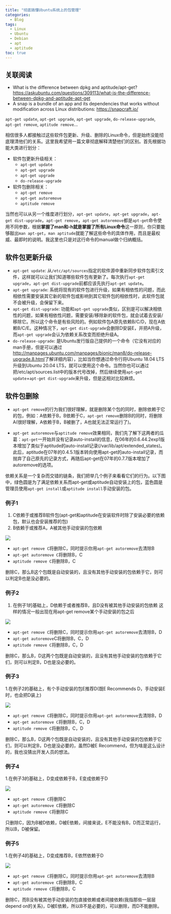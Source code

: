 ```yaml
---
title: "彻底搞懂Ubuntu系统上的包管理"
categories:
  - Blog
tags:
  - Linux
  - Ubuntu
  - Debian
  - apt
  - aptitude
toc: true
---
```


## 关联阅读

* What is the difference between dpkg and aptitude/apt-get? <https://askubuntu.com/questions/309113/what-is-the-difference-between-dpkg-and-aptitude-apt-get>
* A snap is a bundle of an app and its dependencies that works without modification across Linux distributions: <https://snapcraft.io/>

`apt-get update`, `apt-get upgrade`, `apt-get upgrade`, `do-release-upgrade`, `apt-get remove`, `aptitude remove`...

相信很多人都接触过这些软件包更新、升级、删除的Linux命令，但是始终没能彻底理清他们的关系。这里我希望用一篇文章彻底解释清楚他们的区别。首先根据功能大类进行划分：

* 软件包更新升级相关：
  * `apt-get update`
  * `apt-get upgrade`
  * `apt-get upgrade`
  * `do-release-upgrade`
* 软件包删除相关：
  * `apt-get remove`
  * `apt-get autoremove`
  * `aptitude remove`

当然也可以从另一个维度进行划分，`apt-get update`，`apt-get upgrade`，`apt-get dist-upgrade`，`apt-get remove`，`apt-get autoremove`都是`apt-get`命令使用不同参数，根据**掌握了man和-h就是掌握了所有Linux命令**这一原则，你只要能够敲出`man apt-get`，`man aptitude`就能了解这些命令的具体作用，而且是最权威、最即时的说明。我这里也只是对这行命令的manual做个归纳概括。

## 软件包更新升级

* `apt-get update`: 从`/etc/apt/sources`指定的软件源中重新同步软件包索引文件，这样就可以让我们知道哪些软件包有更新了。每次执行`apt-get upgrade`，`apt-get dist-upgrade`前都应该先执行`apt-get update`。
* `apt-get upgrade`: 系统将现有的软件包进行升级，如果有相依性的问题，而此相依性需要安装其它新的软件包或影响到其它软件包的相依性时，此软件包就不会被升级，会保留下来。
* `apt-get dist-upgrade`: 功能和`apt-get upgrade`类似，区别是可以解决相依性的问题，如果有相依性问题，需要安装/移除新的软件包，就会试着去安装/移除它。所以这个命令是有些风险的。例如软件包A原先依赖B/C/D，现在A依赖B/C/E。这种情况下，`apt-get dist-upgrade`会删除D安装E，并把A升级，而`apt-get upgrade`会认为依赖关系改变而拒绝升级A。
* `do-release-upgrade`: 是Ubuntu发行版自己提供的一个命令（它没有对应的man手册，但是可以通过<http://manpages.ubuntu.com/manpages/bionic/man8/do-release-upgrade.8.html>了解详细内容），比如当你想通过命令行将Ubuntu 18.04 LTS升级到Ubuntu 20.04 LTS，就可以使用这个命令。当然你也可以通过把/etc/apt/sources.list中的版本代号改掉，然后继续使用`apt-get update`+`apt-get dist-upgrade`来升级，但是这相对比较麻烦。

## 软件包删除

* `apt-get remove`的行为我们很好理解，就是删除某个包的同时，删除依赖于它的包，例如：A依赖于B，B依赖于C，`apt-get remove`删除B的同时，将删除A(很好理解，A依赖于B，B被删了，A也就无法正常运行了)。

* `apt-get autoremove`与`aptitude remove`效果相同，我们先了解下这两者的瓜葛：`apt-get`一开始并没有记录auto-install的信息，在06年的0.6.44.2exp1版本增加了类似于aptitude的auto-install记录(/var/lib/apt/extended_states)。此后，aptitude在07年的0.4.5.1版本转向使用apt-get的auto-install记录，而抛弃了自己原先的记录方式，再随后apt-get在07年的0.7.7版本增加了autoremove的选项。

依赖关系是一个复杂而交错的链条，我们把举几个例子来看看它们的行为。以下图中，绿色圆是为了满足依赖关系而apt-get或aptitude自动安装上的包，蓝色圆是管理员使用`apt-get install`或`aptitude install`手动安装的包。

### 例子1

1. C依赖于或推荐B软件包(apt-get和aptitude在安装软件时除了安装必要的依赖包，默认也会安装推荐的包)
2. B依赖于或推荐A，A被其他手动安装的包依赖

![](https://raw.githubusercontent.com/jiangxincode/PicGo/master/611264-20210725160952042-1417840439.png)

* `apt-get remove C`将删除C，同时提示你用`apt-get autoremove`去清除B
* `apt-get autoremove C`将删除B，C
* `aptitude remove C`将删除B，C

删除C，那么B这个包既是自动安装的，且没有其他手动安装的包依赖于它，则可以判定B也是没必要的。

### 例子2

1. 在例子1的基础上，D依赖于或者推荐B，且D没有被其他手动安装的包依赖
这样的情况一般出现在用apt-get remove某个手动安装的包之后

![](https://raw.githubusercontent.com/jiangxincode/PicGo/master/611264-20210725161024049-1957944143.png)

* `apt-get remove C`将删除C，同时提示你用`apt-get autoremove`去清除B，D
* `apt-get autoremove`C将删除B，C，D
* `aptitude remove C`将删除B，C，D

删除C，那么B，D这两个包既是自动安装的，且没有其他手动安装的包依赖于它们，则可以判定B，D也是没必要的。

### 例子3

1.在例子2的基础上，有个手动安装的包E推荐D(既E Recommends D，手动安装E时，也会把D装上)

![](https://raw.githubusercontent.com/jiangxincode/PicGo/master/611264-20210725161407635-132563814.png)

* `apt-get remove C`将删除C，同时提示你用`apt-get autoremove`去清除B，D
* `apt-get autoremove C`将删除B，C，D
* `aptitude remove C`将删除B，C，D

删除C，那么B，D这两个包既是自动安装的，且没有其他手动安装的包依赖于它们，则可以判定B，D也是没必要的，虽然D被E Recommend，但为啥是这么设计的，我也没猜出开发人员的想法。

### 例子4

1.在例子3的基础上，D变成依赖于B，E变成依赖于D

![](https://raw.githubusercontent.com/jiangxincode/PicGo/master/611264-20210725161119892-1372692114.png)

* `apt-get remove C`将删除C
* `apt-get autoremove C`将删除C
* `aptitude remove C`将删除C

只删除C，因为B被D依赖，D被E依赖，间接来说，E不能没有B，D而正常运行，所以B，D被保留。

### 例子5

1.在例子4的基础上，D变成推荐B，E依然依赖于D

![](https://raw.githubusercontent.com/jiangxincode/PicGo/master/611264-20210725161438557-691000730.png)

* `apt-get remove C`将删除C，同时提示你用`apt-get autoremove`去清除B
* `apt-get autoremove C`将删除B，C
* `aptitude remove C`将删除B，C

删除C，而B没有被其他手动安装的包直接依赖或者间接依赖(我指那些一层层depend on的关系)，D被E依赖，所以B不是必要的，可以删除，而D不能删除。
